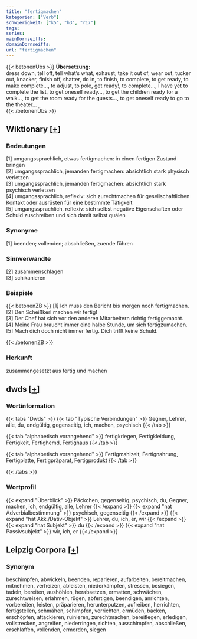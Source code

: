 ```yaml
---
title: "fertigmachen"
kategorien: ["Verb"]
schwierigkeit: ["k5", "h3", "r17"]
tags:
series:
mainDornseiffs:
domainDornseiffs:
url: "fertigmachen"
---
```


{{< betonenÜbs >}}
**Übersetzung:**  
dress down, tell off, tell what’s what, exhaust, take it out of, wear out, tucker out, knacker, finish off, shatter, do in, to finish, to complete, to get ready, to make complete..., to adjust, to pole, get ready!, to complete..., I have yet to complete the list, to get oneself ready..., to get the children ready for a walk..., to get the room ready for the guests..., to get oneself ready to go to the theater...  
{{< /betonenÜbs >}}

## Wiktionary [[+](https://de.wiktionary.org/wiki/fertigmachen)]

### Bedeutungen
[1] umgangssprachlich, etwas fertigmachen: in einen fertigen Zustand bringen  
[2] umgangssprachlich, jemanden fertigmachen: absichtlich stark physisch verletzen  
[3] umgangssprachlich, jemanden fertigmachen: absichtlich stark psychisch verletzen  
[4] umgangssprachlich, reflexiv: sich zurechtmachen für gesellschaftlichen Kontakt oder ausrüsten für eine bestimmte Tätigkeit  
[5] umgangssprachlich, reflexiv: sich selbst negative Eigenschaften oder Schuld zuschreiben und sich damit selbst quälen  

### Synonyme
[1] beenden; vollenden; abschließen, zuende führen  

### Sinnverwandte
[2] zusammenschlagen  
[3] schikanieren  

### Beispiele
{{< betonenZB >}}
[1] Ich muss den Bericht bis morgen noch fertigmachen.  
[2] Den Scheißkerl machen wir fertig!  
[3] Der Chef hat sich vor den anderen Mitarbeitern richtig fertiggemacht.  
[4] Meine Frau braucht immer eine halbe Stunde, um sich fertigzumachen.  
[5] Mach dich doch nicht immer fertig. Dich trifft keine Schuld.  

{{< /betonenZB >}}
### Herkunft
zusammengesetzt aus fertig und machen  



## dwds [[+](https://www.dwds.de/wb/fertigmachen)]

### Wortinformation
{{< tabs "Dwds" >}}
{{< tab "Typische Verbindungen" >}}
Gegner, Lehrer, alle, du, endgültig, gegenseitig, ich, machen, psychisch
{{< /tab >}}

{{< tab "alphabetisch vorangehend" >}}
fertigkriegen, Fertigkleidung, Fertigkeit, Fertighemd, Fertighaus
{{< /tab >}}

{{< tab "alphabetisch vorangehend" >}}
Fertigmahlzeit, Fertignahrung, Fertigplatte, Fertigpräparat, Fertigprodukt
{{< /tab >}}

{{< /tabs >}}

### Wortprofil
{{< expand "Überblick" >}} Päckchen, gegenseitig, psychisch, du, Gegner, machen, ich, endgültig, alle, Lehrer {{< /expand >}}
{{< expand "hat Adverbialbestimmung" >}} psychisch, gegenseitig {{< /expand >}}
{{< expand "hat Akk./Dativ-Objekt" >}} Lehrer, du, ich, er, wir {{< /expand >}}
{{< expand "hat Subjekt" >}} du {{< /expand >}}
{{< expand "hat Passivsubjekt" >}} wir, ich, er {{< /expand >}}

## Leipzig Corpora [[+](https://corpora.uni-leipzig.de/en/res?word=fertigmachen&corpusId=deu_newscrawl-public_2018)]


### Synonym
beschimpfen, abwickeln, beenden, reparieren, aufarbeiten, bereitmachen, mitnehmen, verheizen, ableisten, niederkämpfen, stressen, besiegen, tadeln, bereiten, aushöhlen, herabsetzen, ermatten, schwächen, zurechtweisen, erlahmen, rügen, abfertigen, beendigen, anrichten, vorbereiten, leisten, präparieren, herunterputzen, aufreiben, herrichten, fertigstellen, schmähen, schimpfen, verrichten, ermüden, backen, erschöpfen, attackieren, ruinieren, zurechtmachen, bereitlegen, erledigen, vollstrecken, angreifen, niederringen, richten, ausschimpfen, abschließen, erschlaffen, vollenden, ermorden, siegen

